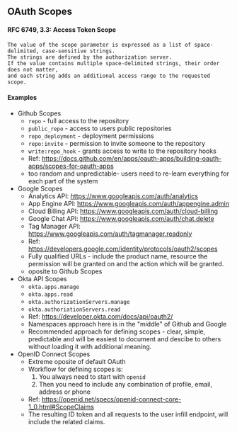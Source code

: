 ## OAuth Scopes

#### RFC 6749, 3.3: Access Token Scope
```
The value of the scope parameter is expressed as a list of space-delimited, case-sensitive strings.
The strings are defined by the authorization server.
If the value contains multiple space-delimited strings, their order does not matter,
and each string adds an additional access range to the requested scope.
```

#### Examples
- Github Scopes
  - `repo` - full access to the repository
  - `public_repo` - access to users public repositories
  - `repo_deployment` - deployment permissions
  - `repo:invite` - permission to invite someone to the repository
  - `write:repo_hook` - grants access to write to the repository hooks
  - Ref: https://docs.github.com/en/apps/oauth-apps/building-oauth-apps/scopes-for-oauth-apps
  - too random and unpredictable- users need to re-learn everything for each part of the system
- Google Scopes
  - Analytics API: https://www.googleapis.com/auth/analytics
  - App Engine API: https://www.googleapis.com/auth/appengine.admin
  - Cloud Billing API: https://www.googleapis.com/auth/cloud-billing
  - Google Chat API: https://www.googleapis.com/auth/chat.delete
  - Tag Manager API: https://www.googleapis.com/auth/tagmanager.readonly
  - Ref: https://developers.google.com/identity/protocols/oauth2/scopes
  - Fully qualified URLs - include the product name, resource the permission will be granted on and the action which will be granted.
  - oposite to Github Scopes
- Okta API Scopes
  - `okta.apps.manage`
  - `okta.apps.read`
  - `okta.authorizationServers.manage`
  - `okta.authoriationServers.read`
  - Ref: https://developer.okta.com/docs/api/oauth2/
  - Namespaces approach here is in the "middle" of Github and Google
  - Recommended approach for defining scopes - clear, simple, predictable and will be easiest to document and descibe to others
    without loading it with additional meaning.
- OpenID Connect Scopes
  - Extreme oposite of default OAuth
  - Workflow for defining scopes is:
      1. You always need to start with `openid`
      2. Then you need to include any combination of profile, email, address or phone
  - Ref: https://openid.net/specs/openid-connect-core-1_0.html#ScopeClaims
  - The resulting ID token and all requests to the user infill endpoint, will include the related claims.

